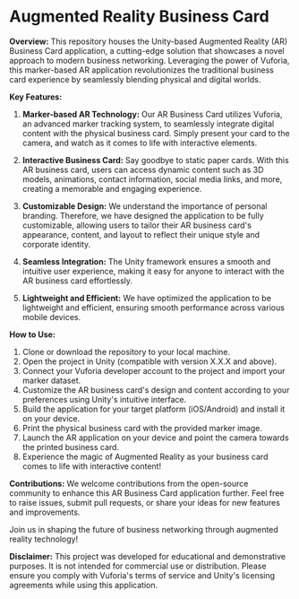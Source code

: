 # Augmented Reality Business Card

**Overview:**
This repository houses the Unity-based Augmented Reality (AR) Business Card application, a cutting-edge solution that showcases a novel approach to modern business networking. Leveraging the power of Vuforia, this marker-based AR application revolutionizes the traditional business card experience by seamlessly blending physical and digital worlds.

**Key Features:**
1. **Marker-based AR Technology:** Our AR Business Card utilizes Vuforia, an advanced marker tracking system, to seamlessly integrate digital content with the physical business card. Simply present your card to the camera, and watch as it comes to life with interactive elements.

2. **Interactive Business Card:** Say goodbye to static paper cards. With this AR business card, users can access dynamic content such as 3D models, animations, contact information, social media links, and more, creating a memorable and engaging experience.

3. **Customizable Design:** We understand the importance of personal branding. Therefore, we have designed the application to be fully customizable, allowing users to tailor their AR business card's appearance, content, and layout to reflect their unique style and corporate identity.

4. **Seamless Integration:** The Unity framework ensures a smooth and intuitive user experience, making it easy for anyone to interact with the AR business card effortlessly.

5. **Lightweight and Efficient:** We have optimized the application to be lightweight and efficient, ensuring smooth performance across various mobile devices.

**How to Use:**
1. Clone or download the repository to your local machine.
2. Open the project in Unity (compatible with version X.X.X and above).
3. Connect your Vuforia developer account to the project and import your marker dataset.
4. Customize the AR business card's design and content according to your preferences using Unity's intuitive interface.
5. Build the application for your target platform (iOS/Android) and install it on your device.
6. Print the physical business card with the provided marker image.
7. Launch the AR application on your device and point the camera towards the printed business card.
8. Experience the magic of Augmented Reality as your business card comes to life with interactive content!

**Contributions:**
We welcome contributions from the open-source community to enhance this AR Business Card application further. Feel free to raise issues, submit pull requests, or share your ideas for new features and improvements.

Join us in shaping the future of business networking through augmented reality technology!

**Disclaimer:**
This project was developed for educational and demonstrative purposes. It is not intended for commercial use or distribution. Please ensure you comply with Vuforia's terms of service and Unity's licensing agreements while using this application.
